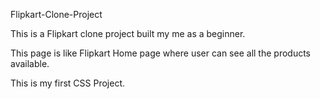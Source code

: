 Flipkart-Clone-Project

This is a Flipkart clone project built my me as a beginner. 

This page is like Flipkart Home page where user can see all the products available.

This is my first CSS Project.


<!-- This Flipkart clone Project is just a practice purpose not to violate any Licence Policy violation. -->

